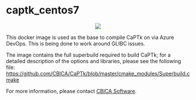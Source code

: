 # captk_centos7

<p align="center">
    <a href="https://hub.docker.com/r/cbica/captk_centos7/builds" alt="Automated"><img src="https://dev.azure.com/CBICA/captk_centos7/_apis/build/status/CBICA.captk_centos7?branchName=master" /></a>
</p>

This docker image is used as the base to compile CaPTk on via Azure DevOps. This is being done to work around GLIBC issues.

The image contains the full superbuild required to build CaPTk; for a detailed description of the options and libraries, please see the following file: https://github.com/CBICA/CaPTk/blob/master/cmake_modules/Superbuild.cmake

For more information, please contact <a href="mailto:software@cbica.upenn.edu">CBICA Software</a>.
